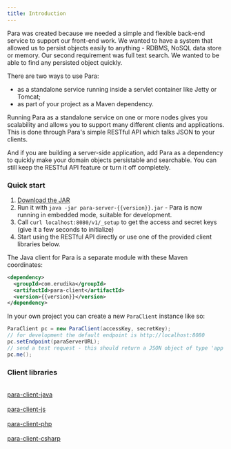 ```yaml
---
title: Introduction
---
```


Para was created because we needed a simple and flexible back-end service to support our front-end work.
We wanted to have a system that allowed us to persist objects easily to anything - RDBMS, NoSQL data store or memory.
Our second requirement was full text search. We wanted to be able to find any persisted object quickly.

There are two ways to use Para:
- as a standalone service running inside a servlet container like Jetty or Tomcat;
- as part of your project as a Maven dependency.

Running Para as a standalone service on one or more nodes gives you scalability and allows you to support
many different clients and applications. This is done through Para's simple RESTful API which talks JSON to your clients.

And if you are building a server-side application, add Para as a dependency to quickly make your domain objects
persistable and searchable. You can still keep the RESTful API feature or turn it off completely.

### Quick start

1. [Download the JAR](https://github.com/erudika/para/releases/download/v{{version}}/para-server-{{version}}.jar)
2. Run it with `java -jar para-server-{{version}}.jar` - Para is now running in embedded mode, suitable for development.
3. Call `curl localhost:8080/v1/_setup` to get the access and secret keys (give it a few seconds to initialize)
4. Start using the RESTful API directly or use one of the provided client libraries below.

The Java client for Para is a separate module with these Maven coordinates:

```xml
<dependency>
  <groupId>com.erudika</groupId>
  <artifactId>para-client</artifactId>
  <version>{{version}}</version>
</dependency>
```

In your own project you can create a new `ParaClient` instance like so:

```java
ParaClient pc = new ParaClient(accessKey, secretKey);
// for development the default endpoint is http://localhost:8080
pc.setEndpoint(paraServerURL);
// send a test request - this should return a JSON object of type 'app'
pc.me();
```

### Client libraries

<div class="btn-client-div">
	<a href="https://github.com/Erudika/para/tree/master/para-client" class="btn-client">
		<i class="devicon-java-plain-wordmark"></i>
	</a><br>
	<a href="https://github.com/Erudika/para/tree/master/para-client">para-client-java</a>
</div>

<div class="btn-client-div">
	<a href="https://github.com/Erudika/para-client-js" class="btn-client">
		<i class="devicon-nodejs-plain"></i>
	</a><br>
	<a href="https://github.com/Erudika/para-client-js">para-client-js</a>
</div>

<div class="btn-client-div">
	<a href="https://github.com/Erudika/para-client-php" class="btn-client">
		<i class="devicon-php-plain"></i>
	</a><br>
	<a href="https://github.com/Erudika/para-client-php">para-client-php</a>
</div>

<div class="btn-client-div">
	<a href="https://github.com/Erudika/para-client-csharp" class="btn-client">
		<i class="devicon-dot-net-plain-wordmark"></i>
	</a><br>
	<a href="https://github.com/Erudika/para-client-csharp">para-client-csharp</a>
</div>
